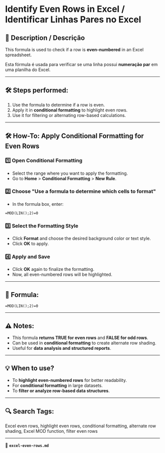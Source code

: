 # Identify Even Rows in Excel / Identificar Linhas Pares no Excel

## 📌 Description / Descrição
This formula is used to check if a row is **even-numbered** in an Excel spreadsheet.

Esta fórmula é usada para verificar se uma linha possui **numeração par** em uma planilha do Excel.

---

## 🛠 Steps performed:
1. Use the formula to determine if a row is even.
2. Apply it in **conditional formatting** to highlight even rows.
3. Use it for filtering or alternating row-based calculations.

---

## 🛠 How-To: Apply Conditional Formatting for Even Rows

### 1️⃣ Open Conditional Formatting
- Select the range where you want to apply the formatting.
- Go to **Home** > **Conditional Formatting** > **New Rule**.

### 2️⃣ Choose "Use a formula to determine which cells to format"
- In the formula box, enter:
```
=MOD(LIN();2)=0
```

### 3️⃣ Select the Formatting Style
- Click **Format** and choose the desired background color or text style.
- Click **OK** to apply.

### 4️⃣ Apply and Save
- Click **OK** again to finalize the formatting.
- Now, all even-numbered rows will be highlighted.

---

## 🔧 Formula:
```
=MOD(LIN();2)=0
```

---

## ⚠️ Notes:
- This formula **returns TRUE for even rows** and **FALSE for odd rows**.
- Can be used in **conditional formatting** to create alternate row shading.
- Useful for **data analysis and structured reports**.

---

## 💡 When to use?
- To **highlight even-numbered rows** for better readability.
- For **conditional formatting** in large datasets.
- To **filter or analyze row-based data structures**.

---

## 🔍 Search Tags:
Excel even rows, highlight even rows, conditional formatting, alternate row shading, Excel MOD function, filter even rows

---

📂 **`excel-even-rows.md`**
